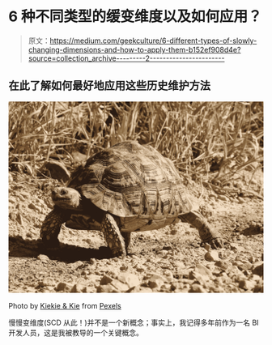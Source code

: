 # 6 种不同类型的缓变维度以及如何应用？

> 原文：<https://medium.com/geekculture/6-different-types-of-slowly-changing-dimensions-and-how-to-apply-them-b152ef908d4e?source=collection_archive---------2----------------------->

## **在此了解如何最好地应用这些历史维护方法**

![](img/b7082f09a04b2289b11c844a3477289a.png)

Photo by [Kiekie & Kie](https://www.pexels.com/@kiekie-kie-56314925?utm_content=attributionCopyText&utm_medium=referral&utm_source=pexels) from [Pexels](https://www.pexels.com/photo/nature-sand-desert-dry-8058293/?utm_content=attributionCopyText&utm_medium=referral&utm_source=pexels)

慢慢变维度(SCD 从此！)并不是一个新概念；事实上，我记得多年前作为一名 BI 开发人员，这是我被教导的一个关键概念。